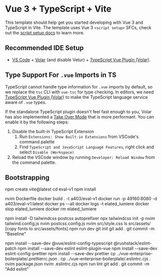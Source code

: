 # Vue 3 + TypeScript + Vite

This template should help get you started developing with Vue 3 and TypeScript in Vite. The template uses Vue 3 `<script setup>` SFCs, check out the [script setup docs](https://v3.vuejs.org/api/sfc-script-setup.html#sfc-script-setup) to learn more.

## Recommended IDE Setup

- [VS Code](https://code.visualstudio.com/) + [Volar](https://marketplace.visualstudio.com/items?itemName=Vue.volar) (and disable Vetur) + [TypeScript Vue Plugin (Volar)](https://marketplace.visualstudio.com/items?itemName=Vue.vscode-typescript-vue-plugin).

## Type Support For `.vue` Imports in TS

TypeScript cannot handle type information for `.vue` imports by default, so we replace the `tsc` CLI with `vue-tsc` for type checking. In editors, we need [TypeScript Vue Plugin (Volar)](https://marketplace.visualstudio.com/items?itemName=Vue.vscode-typescript-vue-plugin) to make the TypeScript language service aware of `.vue` types.

If the standalone TypeScript plugin doesn't feel fast enough to you, Volar has also implemented a [Take Over Mode](https://github.com/johnsoncodehk/volar/discussions/471#discussioncomment-1361669) that is more performant. You can enable it by the following steps:

1. Disable the built-in TypeScript Extension
   1. Run `Extensions: Show Built-in Extensions` from VSCode's command palette
   2. Find `TypeScript and JavaScript Language Features`, right click and select `Disable (Workspace)`
2. Reload the VSCode window by running `Developer: Reload Window` from the command palette.


## Bootstrapping

npm create vite@latest
cd eval-v1
npm install

nvim Dockerfile
docker build . -t a403/eval-v1
docker run -p 49160:8080 -d a403/eval-v1:latest
docker ps --all
docker logs -t elated_lumiere
docker stop elated_lumiere
docker rm elated_lumiere

npm install -D tailwindcss postcss autoprefixer
npx tailwindcss init -p
nvim tailwind.config.js
nvim postcss.config.js
nvim src/style.css
ls src/assets/
[copy fonts to src/assets/fonts]
npm run dev
git init
git add .
git commit -m "Baseline"

npm install --save-dev @vue/eslint-config-typescript @rushstack/eslint-patch
npm install --save-dev eslint eslint-plugin-vue
npm install --save-dev eslint-config-prettier
npm install --save-dev prettier
cp ../vue-enterprise-boilerplate/.prettierrc.json .
cp ../vue-enterprise-boilerplate/.eslintrc.cjs .
nvim package.json
nvim .eslintrc.cjs
npm run lint
git add .
git commit -m "Add eslint"
